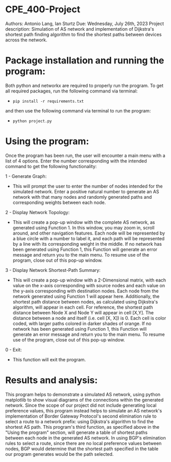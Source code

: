 # CPE_400-Project

Authors: Antonio Lang, Ian Sturtz
Due: Wednesday, July 26th, 2023
Project description: Simulation of AS network and implementation of Dijkstra's shortest path finding algorithm
to find the shortest paths between devices across the network.

# Package installation and running the program:

Both python and networkx are required to properly run the program. To get all required packages, run the following command via terminal:

* `pip install -r requirements.txt`

and then use the following command via terminal to run the program:

* `python project.py`

# Using the program:

Once the program has been run, the user will encounter a main menu with a list of 4 options. Enter the number corresponding
with the intended command to get the following functionality:

1 - Generate Graph:
 - This will prompt the user to enter the number of nodes intended for the simulated network. Enter a positive natural number to generate an AS network with that many nodes and randomly generated paths and corresponding weights between each node.

2 - Display Network Topology:
 - This will create a pop-up window with the complete AS network, as generated using Function 1. In this window, you may zoom in, scroll around, and other navigation features. Each node will be represented by a blue circle with a number to label it, and each path will be represented by a line with its corresponding weight in the middle. If no network has been generated using Function 1, this Function will generate an error message and return you to the main menu. To resume use of the program, close out of this pop-up window.

3 - Display Network Shortest-Path Summary:
 - This will create a pop-up window with a 2-Dimensional matrix, with each value on the x-axis corresponding with source nodes and each value on the y-axis corresponding with destination nodes. Each node from the network generated using Function 1 will appear here. Additionally, the shortest path distance between nodes, as calculated using Dijkstra's algorithm, will appear in each cell. For reference, the shortest path distance between Node X and Node Y will appear in cell [X,Y]. The distance between a node and itself (i.e. cell [X, X]) is 0. Each cell is color coded, with larger paths colored in darker shades of orange. If no network has been generated using Function 1, this Function will generate an error message and return you to the main menu. To resume use of the program, close out of this pop-up window.

0 - Exit:
 - This function will exit the program.

 # Results and analysis:

 This program helps to demonstrate a simulated AS network, using python matplotlib to show visual diagrams of the connections within the generated network. Since the scope of our project did not include generating local preference values, this program instead helps to simulate an AS network's implementation of Border Gateway Protocol's second elimination rule to select a route to a network prefix: using Dijkstra's algorithm to find the shortest AS path. This program's third function, as specified above in the "Using the program" section, will generate a table of shortest paths between each node in the generated AS network. In using BGP's elimination rules to select a route, since there are no local preference values between nodes, BGP would determine that the shortest path specified in the table our program generates would be the path selected.